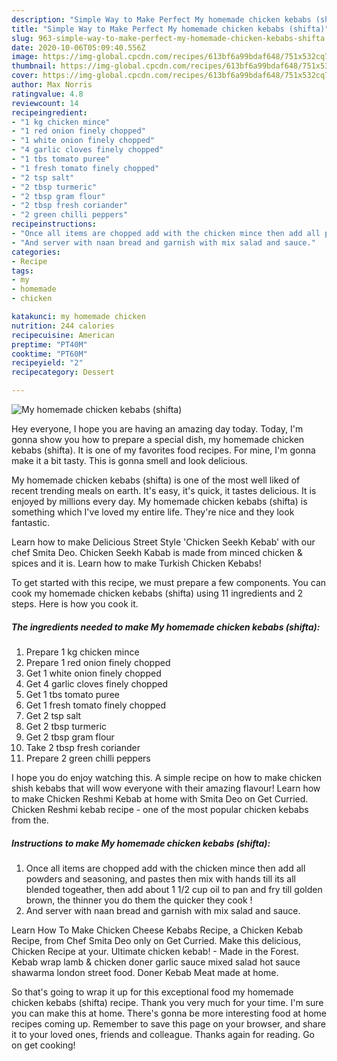 ```yaml
---
description: "Simple Way to Make Perfect My homemade chicken kebabs (shifta)"
title: "Simple Way to Make Perfect My homemade chicken kebabs (shifta)"
slug: 963-simple-way-to-make-perfect-my-homemade-chicken-kebabs-shifta
date: 2020-10-06T05:09:40.556Z
image: https://img-global.cpcdn.com/recipes/613bf6a99bdaf648/751x532cq70/my-homemade-chicken-kebabs-shifta-recipe-main-photo.jpg
thumbnail: https://img-global.cpcdn.com/recipes/613bf6a99bdaf648/751x532cq70/my-homemade-chicken-kebabs-shifta-recipe-main-photo.jpg
cover: https://img-global.cpcdn.com/recipes/613bf6a99bdaf648/751x532cq70/my-homemade-chicken-kebabs-shifta-recipe-main-photo.jpg
author: Max Norris
ratingvalue: 4.8
reviewcount: 14
recipeingredient:
- "1 kg chicken mince"
- "1 red onion finely chopped"
- "1 white onion finely chopped"
- "4 garlic cloves finely chopped"
- "1 tbs tomato puree"
- "1 fresh tomato finely chopped"
- "2 tsp salt"
- "2 tbsp turmeric"
- "2 tbsp gram flour"
- "2 tbsp fresh coriander"
- "2 green chilli peppers"
recipeinstructions:
- "Once all items are chopped add with the chicken mince then add all powders and seasoning, and pastes then mix with hands till its all blended togeather, then add about 1 1/2 cup oil to pan and fry till golden brown, the thinner you do them the quicker they cook !"
- "And server with naan bread and garnish with mix salad and sauce."
categories:
- Recipe
tags:
- my
- homemade
- chicken

katakunci: my homemade chicken 
nutrition: 244 calories
recipecuisine: American
preptime: "PT40M"
cooktime: "PT60M"
recipeyield: "2"
recipecategory: Dessert

---
```



![My homemade chicken kebabs (shifta)](https://img-global.cpcdn.com/recipes/613bf6a99bdaf648/751x532cq70/my-homemade-chicken-kebabs-shifta-recipe-main-photo.jpg)

Hey everyone, I hope you are having an amazing day today. Today, I'm gonna show you how to prepare a special dish, my homemade chicken kebabs (shifta). It is one of my favorites food recipes. For mine, I'm gonna make it a bit tasty. This is gonna smell and look delicious.

My homemade chicken kebabs (shifta) is one of the most well liked of recent trending meals on earth. It's easy, it's quick, it tastes delicious. It is enjoyed by millions every day. My homemade chicken kebabs (shifta) is something which I've loved my entire life. They're nice and they look fantastic.

Learn how to make Delicious Street Style &#39;Chicken Seekh Kebab&#39; with our chef Smita Deo. Chicken Seekh Kabab is made from minced chicken &amp; spices and it is. Learn how to make Turkish Chicken Kebabs!


To get started with this recipe, we must prepare a few components. You can cook my homemade chicken kebabs (shifta) using 11 ingredients and 2 steps. Here is how you cook it.

<!--inarticleads1-->

##### The ingredients needed to make My homemade chicken kebabs (shifta):

1. Prepare 1 kg chicken mince
1. Prepare 1 red onion finely chopped
1. Get 1 white onion finely chopped
1. Get 4 garlic cloves finely chopped
1. Get 1 tbs tomato puree
1. Get 1 fresh tomato finely chopped
1. Get 2 tsp salt
1. Get 2 tbsp turmeric
1. Get 2 tbsp gram flour
1. Take 2 tbsp fresh coriander
1. Prepare 2 green chilli peppers


I hope you do enjoy watching this. A simple recipe on how to make chicken shish kebabs that will wow everyone with their amazing flavour! Learn how to make Chicken Reshmi Kebab at home with Smita Deo on Get Curried. Chicken Reshmi kebab recipe - one of the most popular chicken kebabs from the. 

<!--inarticleads2-->

##### Instructions to make My homemade chicken kebabs (shifta):

1. Once all items are chopped add with the chicken mince then add all powders and seasoning, and pastes then mix with hands till its all blended togeather, then add about 1 1/2 cup oil to pan and fry till golden brown, the thinner you do them the quicker they cook !
1. And server with naan bread and garnish with mix salad and sauce.


Learn How To Make Chicken Cheese Kebabs Recipe, a Chicken Kebab Recipe, from Chef Smita Deo only on Get Curried. Make this delicious, Chicken Recipe at your. Ultimate chicken kebab! - Made in the Forest. Kebab wrap lamb &amp; chicken doner garlic sauce mixed salad hot sauce shawarma london street food. Doner Kebab Meat made at home. 

So that's going to wrap it up for this exceptional food my homemade chicken kebabs (shifta) recipe. Thank you very much for your time. I'm sure you can make this at home. There's gonna be more interesting food at home recipes coming up. Remember to save this page on your browser, and share it to your loved ones, friends and colleague. Thanks again for reading. Go on get cooking!
